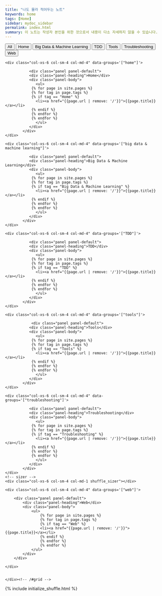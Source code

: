 ```yaml
---
title: "나도 몰라 적어두는 노트"
keywords: home
tags: [Home]
sidebar: mydoc_sidebar
permalink: index.html
summary: 이 노트는 작성자 본인을 위한 것으로서 내용이 다소 자세하지 않을 수 있습니다.
---
```


<script src="js/jquery.shuffle.min.js"></script>
<script src="js/jquery.ba-throttle-debounce.min.js"></script>
<div class="filter-options">
  <button class="btn btn-primary" data-group="all">All</button>
  <button class="btn btn-primary" data-group="home">Home</button>
  <button class="btn btn-primary" data-group="big data & machine learning">Big Data & Machine Learning</button>
  <button class="btn btn-primary" data-group="tools">TDD</button>
  <button class="btn btn-primary" data-group="tools">Tools</button>
  <button class="btn btn-primary" data-group="troubleshooting">Troubleshooting</button>
  <button class="btn btn-primary" data-group="web">Web</button>
</div>      

<div id="grid" class="row">


    <div class="col-xs-6 col-sm-4 col-md-4" data-groups='["home"]'>

               <div class="panel panel-default">
               <div class="panel-heading">Home</div>
               <div class="panel-body">
                  <ul>
                {% for page in site.pages %}
                {% for tag in page.tags %}
                {% if tag == "Home" %}
                  <li><a href="{{page.url | remove: '/'}}">{{page.title}}</a></li>
                {% endif %}
                {% endfor %}
                {% endfor %} 
                  </ul>
               </div>
            </div>
    </div>
   
    <div class="col-xs-6 col-sm-4 col-md-4" data-groups='["big data & machine learning"]'>

               <div class="panel panel-default">
               <div class="panel-heading">Big Data & Machine Learning</div>
               <div class="panel-body">
                  <ul>
                {% for page in site.pages %}
                {% for tag in page.tags %}
                {% if tag == "Big Data & Machine Learning" %}
                  <li><a href="{{page.url | remove: '/'}}">{{page.title}}</a></li>
                {% endif %}
                {% endfor %}
                {% endfor %} 
                  </ul>
               </div>
            </div>
    </div>    

    <div class="col-xs-6 col-sm-4 col-md-4" data-groups='["TDD"]'>

               <div class="panel panel-default">
               <div class="panel-heading">TDD</div>
               <div class="panel-body">
                  <ul>
                {% for page in site.pages %}
                {% for tag in page.tags %}
                {% if tag == "TDD" %}
                  <li><a href="{{page.url | remove: '/'}}">{{page.title}}</a></li>
                {% endif %}
                {% endfor %}
                {% endfor %} 
                  </ul>
               </div>
            </div>
    </div>

    <div class="col-xs-6 col-sm-4 col-md-4" data-groups='["tools"]'>

                <div class="panel panel-default">
               <div class="panel-heading">Tools</div>
               <div class="panel-body">
                  <ul>
                {% for page in site.pages %}
                {% for tag in page.tags %}
                {% if tag == "Tools" %}
                  <li><a href="{{page.url | remove: '/'}}">{{page.title}}</a></li>
                {% endif %}
                {% endfor %}
                {% endfor %}
                  </ul>
               </div>
            </div>
    </div>

    <div class="col-xs-6 col-sm-4 col-md-4" data-groups='["troubleshooting"]'>

               <div class="panel panel-default">
               <div class="panel-heading">Troubleshooting</div>
               <div class="panel-body">
                  <ul>
                {% for page in site.pages %}
                {% for tag in page.tags %}
                {% if tag == "Troubleshooting" %}
                  <li><a href="{{page.url | remove: '/'}}">{{page.title}}</a></li>
                {% endif %}
                {% endfor %}
                {% endfor %} 
                  </ul>
               </div>
            </div>
    </div>
    <!-- sizer -->
    <div class="col-xs-6 col-sm-4 col-md-1 shuffle_sizer"></div>

    <div class="col-xs-6 col-sm-4 col-md-4" data-groups='["web"]'>

        <div class="panel panel-default">
            <div class="panel-heading">Web</div>
            <div class="panel-body">
                <ul>
                    {% for page in site.pages %}
                    {% for tag in page.tags %}
                    {% if tag == "Web" %}
                    <li><a href="{{page.url | remove: '/'}}">{{page.title}}</a></li>
                    {% endif %}
                    {% endfor %}
                    {% endfor %}
                </ul>
            </div>
        </div>
        
    </div>


    </div><!-- /#grid -->


{% include initialize_shuffle.html %}
